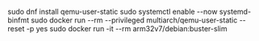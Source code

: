 sudo dnf install qemu-user-static
sudo systemctl enable --now systemd-binfmt
sudo docker run --rm --privileged multiarch/qemu-user-static --reset -p yes
sudo docker run -it --rm arm32v7/debian:buster-slim

